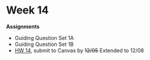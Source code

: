 # Week 14

**Assignments**
 
- Guiding Question Set 1A 
- Guiding Question Set 1B
- [HW 14](https://genchem.science.psu.edu/homework-14-houck), submit to Canvas by ~~12/05~~ Extended to 12/08





